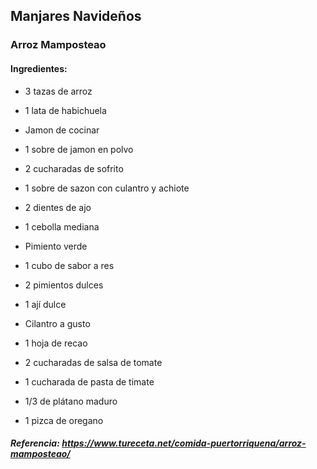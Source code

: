 ## Manjares Navideños 

### Arroz Mamposteao

#### Ingredientes:

- 3 tazas de arroz

- 1 lata de habichuela

- Jamon de cocinar

- 1 sobre de jamon en polvo

- 2 cucharadas de sofrito

- 1 sobre de sazon con culantro y achiote

- 2 dientes de ajo

- 1 cebolla mediana

- Pimiento verde

- 1 cubo de sabor a res

- 2 pimientos dulces

- 1 ají dulce

- Cilantro a gusto

- 1 hoja de recao

- 2 cucharadas de salsa de tomate

- 1 cucharada de pasta de timate

- 1/3 de plátano maduro

- 1 pizca de oregano

##### Referencia: https://www.tureceta.net/comida-puertorriquena/arroz-mamposteao/
